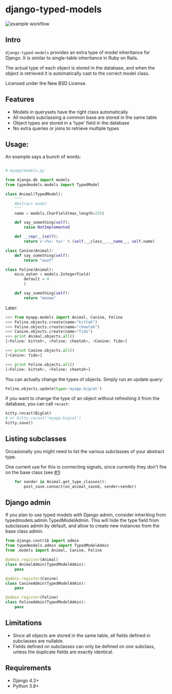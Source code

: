 # django-typed-models

![example workflow](https://github.com/craigds/django-typed-models/actions/workflows/tests.yml/badge.svg)

## Intro

`django-typed-models` provides an extra type of model inheritance for Django. It is similar to single-table inheritance in Ruby on Rails.

The actual type of each object is stored in the database, and when the object is retrieved it is automatically cast to the correct model class.

Licensed under the New BSD License.


## Features

* Models in querysets have the right class automatically
* All models subclassing a common base are stored in the same table
* Object types are stored in a 'type' field in the database
* No extra queries or joins to retrieve multiple types


## Usage:

An example says a bunch of words:

```python

# myapp/models.py

from django.db import models
from typedmodels.models import TypedModel

class Animal(TypedModel):
    """
    Abstract model
    """
    name = models.CharField(max_length=255)

    def say_something(self):
        raise NotImplemented

    def __repr__(self):
        return u'<%s: %s>' % (self.__class__.__name__, self.name)

class Canine(Animal):
    def say_something(self):
        return "woof"

class Feline(Animal):
    mice_eaten = models.IntegerField(
        default = 0
        )

    def say_something(self):
        return "meoww"
```

Later:

```python
>>> from myapp.models import Animal, Canine, Feline
>>> Feline.objects.create(name="kitteh")
>>> Feline.objects.create(name="cheetah")
>>> Canine.objects.create(name="fido")
>>> print Animal.objects.all()
[<Feline: kitteh>, <Feline: cheetah>, <Canine: fido>]

>>> print Canine.objects.all()
[<Canine: fido>]

>>> print Feline.objects.all()
[<Feline: kitteh>, <Feline: cheetah>]
```

You can actually change the types of objects. Simply run an update query:

```python
Feline.objects.update(type='myapp.bigcat')
```

If you want to change the type of an object without refreshing it from the database, you can call ``recast``:

```python
kitty.recast(BigCat)
# or kitty.recast('myapp.bigcat')
kitty.save()
```


## Listing subclasses

Occasionally you might need to list the various subclasses of your abstract type.

One current use for this is connecting signals, since currently they don't fire on the base class (see [#1](https://github.com/craigds/django-typed-models/issues/1))

```python
    for sender in Animal.get_type_classes():
        post_save.connect(on_animal_saved, sender=sender)
```


## Django admin

If you plan to use typed models with Django admin, consider inheriting from typedmodels.admin.TypedModelAdmin.
This will hide the type field from subclasses admin by default, and allow to create new instances from the base class admin.

```python
from django.contrib import admin
from typedmodels.admin import TypedModelAdmin
from .models import Animal, Canine, Feline

@admin.register(Animal)
class AnimalAdmin(TypedModelAdmin):
    pass

@admin.register(Canine)
class CanineAdmin(TypedModelAdmin):
    pass

@admin.register(Feline)
class FelineAdmin(TypedModelAdmin):
    pass
```

## Limitations

* Since all objects are stored in the same table, all fields defined in subclasses are nullable.
* Fields defined on subclasses can only be defined on *one* subclass, unless the duplicate fields are exactly identical.


## Requirements

* Django 4.2+
* Python 3.8+
